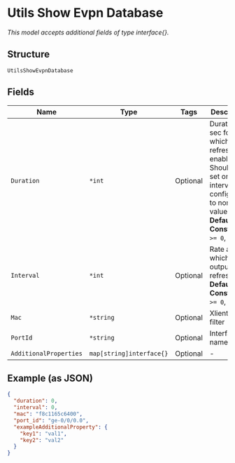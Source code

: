 
# Utils Show Evpn Database

*This model accepts additional fields of type interface{}.*

## Structure

`UtilsShowEvpnDatabase`

## Fields

| Name | Type | Tags | Description |
|  --- | --- | --- | --- |
| `Duration` | `*int` | Optional | Duration in sec for which refresh is enabled. Should be set only if interval is configured to non-zero value.<br>**Default**: `0`<br>**Constraints**: `>= 0`, `<= 300` |
| `Interval` | `*int` | Optional | Rate at which output will refresh<br>**Default**: `0`<br>**Constraints**: `>= 0`, `<= 10` |
| `Mac` | `*string` | Optional | Xlient mac filter |
| `PortId` | `*string` | Optional | Interface name |
| `AdditionalProperties` | `map[string]interface{}` | Optional | - |

## Example (as JSON)

```json
{
  "duration": 0,
  "interval": 0,
  "mac": "f8c1165c6400",
  "port_id": "ge-0/0/0.0",
  "exampleAdditionalProperty": {
    "key1": "val1",
    "key2": "val2"
  }
}
```

